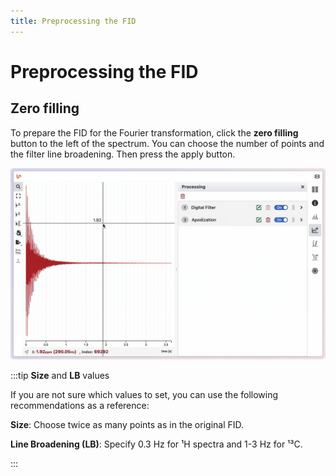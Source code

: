 ```yaml
---
title: Preprocessing the FID
---
```


# Preprocessing the FID

## Zero filling

To prepare the FID for the Fourier transformation, click the **zero filling** button to the left of the spectrum. You can choose the number of points and the filter line broadening. Then press the apply button.

![](./zero_filling.gif)


:::tip **Size** and **LB** values

If you are not sure which values to set, you can use the following recommendations as a reference:

**Size**: Choose twice as many points as in the original FID.

**Line Broadening (LB)**: Specify 0.3 Hz for ¹H spectra and 1-3 Hz for ¹³C.

:::

